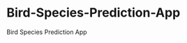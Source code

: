 # Bird-Species-Prediction-App
Bird Species Prediction App
     
          
         
                       
             
             
             
        
